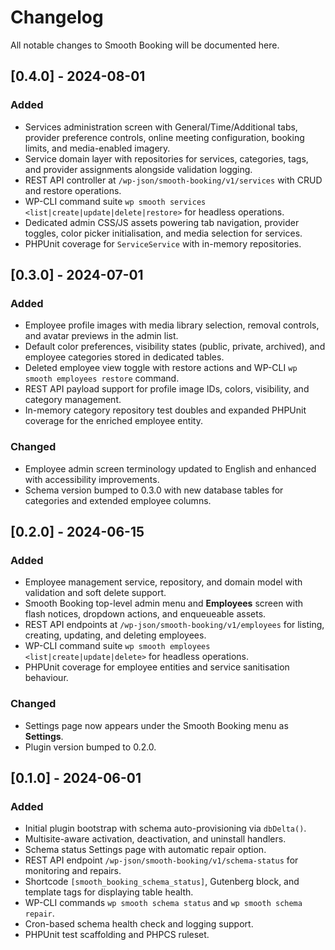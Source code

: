 # Changelog

All notable changes to Smooth Booking will be documented here.

## [0.4.0] - 2024-08-01
### Added
- Services administration screen with General/Time/Additional tabs, provider preference controls, online meeting configuration, booking limits, and media-enabled imagery.
- Service domain layer with repositories for services, categories, tags, and provider assignments alongside validation logging.
- REST API controller at `/wp-json/smooth-booking/v1/services` with CRUD and restore operations.
- WP-CLI command suite `wp smooth services <list|create|update|delete|restore>` for headless operations.
- Dedicated admin CSS/JS assets powering tab navigation, provider toggles, color picker initialisation, and media selection for services.
- PHPUnit coverage for `ServiceService` with in-memory repositories.

## [0.3.0] - 2024-07-01
### Added
- Employee profile images with media library selection, removal controls, and avatar previews in the admin list.
- Default color preferences, visibility states (public, private, archived), and employee categories stored in dedicated tables.
- Deleted employee view toggle with restore actions and WP-CLI `wp smooth employees restore` command.
- REST API payload support for profile image IDs, colors, visibility, and category management.
- In-memory category repository test doubles and expanded PHPUnit coverage for the enriched employee entity.

### Changed
- Employee admin screen terminology updated to English and enhanced with accessibility improvements.
- Schema version bumped to 0.3.0 with new database tables for categories and extended employee columns.

## [0.2.0] - 2024-06-15
### Added
- Employee management service, repository, and domain model with validation and soft delete support.
- Smooth Booking top-level admin menu and **Employees** screen with flash notices, dropdown actions, and enqueueable assets.
- REST API endpoints at `/wp-json/smooth-booking/v1/employees` for listing, creating, updating, and deleting employees.
- WP-CLI command suite `wp smooth employees <list|create|update|delete>` for headless operations.
- PHPUnit coverage for employee entities and service sanitisation behaviour.

### Changed
- Settings page now appears under the Smooth Booking menu as **Settings**.
- Plugin version bumped to 0.2.0.

## [0.1.0] - 2024-06-01
### Added
- Initial plugin bootstrap with schema auto-provisioning via `dbDelta()`.
- Multisite-aware activation, deactivation, and uninstall handlers.
- Schema status Settings page with automatic repair option.
- REST API endpoint `/wp-json/smooth-booking/v1/schema-status` for monitoring and repairs.
- Shortcode `[smooth_booking_schema_status]`, Gutenberg block, and template tags for displaying table health.
- WP-CLI commands `wp smooth schema status` and `wp smooth schema repair`.
- Cron-based schema health check and logging support.
- PHPUnit test scaffolding and PHPCS ruleset.
